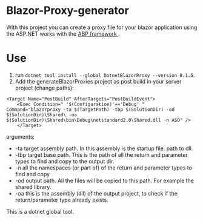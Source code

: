 # Blazor-Proxy-generator
With this project you can create a proxy file for your blazor application using the ASP.NET works with the [ABP framework ](https://aspnetboilerplate.com/). 
# Use


1. run ```dotnet tool install --global DotnetBlazorProxy --version 0.1.5```.
2. Add the generateBlazorProxies project as post build in your server project (change paths):
```
<Target Name="PostBuild" AfterTargets="PostBuildEvent">
    <Exec Condition=" '$(Configuration)'=='Debug' " Command="blazorproxy -ta $(TargetPath) -tbp $(SolutionDir) -od $(SolutionDir)\Shared\ -oa $(SolutionDir)\Shared\bin\Debug\netstandard2.0\Shared.dll -n ASO" />
    </Target>
 ```
 
arguments:
* -ta target assembly path. In this assembly is the startup file. path to dll.
* -tbp target base path. This is the path of all the return and parameter types to find and copy to the output dir.
* -n all the namespaces (or part of) of the return and parameter types to find and copy
* -od output path. All the files will be copied to this path. For example the shared library.
* -oa this is the assembly (dll) of the output project, to check if the return/parameter type already exists. 

This is a dotnet global tool.

